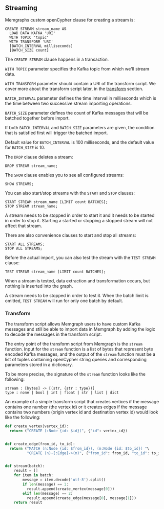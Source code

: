 ## Streaming

Memgraphs custom openCypher clause for creating a stream is:
```opencypher
CREATE STREAM stream_name AS
  LOAD DATA KAFKA 'URI'
  WITH TOPIC 'topic'
  WITH TRANSFORM 'URI'
  [BATCH_INTERVAL milliseconds]
  [BATCH_SIZE count]
```
The `CREATE STREAM` clause happens in a transaction.

`WITH TOPIC` parameter specifies the Kafka topic from which we'll stream
data.

`WITH TRANSFORM` parameter should contain a URI of the transform script.
We cover more about the transform script later, in the [transform](#transform)
section.

`BATCH_INTERVAL` parameter defines the time interval in milliseconds
which is the time between two successive stream importing operations.

`BATCH_SIZE` parameter defines the count of Kafka messages that will be
batched together before import.

If both `BATCH_INTERVAL` and `BATCH_SIZE` parameters are given, the condition
that is satisfied first will trigger the batched import.

Default value for `BATCH_INTERVAL` is 100 milliseconds, and the default value
for `BATCH_SIZE` is 10.

The `DROP` clause deletes a stream:
```opencypher
DROP STREAM stream_name;
```

The `SHOW` clause enables you to see all configured streams:
```opencypher
SHOW STREAMS;
```

You can also start/stop streams with the `START` and `STOP` clauses:
```opencypher
START STREAM stream_name [LIMIT count BATCHES];
STOP STREAM stream_name;
```
A stream needs to be stopped in order to start it and it needs to be started in
order to stop it. Starting a started or stopping a stopped stream will not
affect that stream.

There are also convenience clauses to start and stop all streams:
```opencypher
START ALL STREAMS;
STOP ALL STREAMS;
```

Before the actual import, you can also test the stream with the `TEST
STREAM` clause:
```opencypher
TEST STREAM stream_name [LIMIT count BATCHES];
```
When a stream is tested, data extraction and transformation occurs, but nothing
is inserted into the graph.

A stream needs to be stopped in order to test it. When the batch limit is
omitted, `TEST STREAM` will run for only one batch by default.

### Transform

The transform script allows Memgraph users to have custom Kafka messages and
still be able to import data in Memgraph by adding the logic to decode the
messages in the transform script.

The entry point of the transform script from Memgraph is the `stream` function.
Input for the `stream` function is a list of bytes that represent byte encoded
Kafka messages, and the output of the `stream` function must be a list of
tuples containing openCypher string queries and corresponding parameters stored
in a dictionary.

To be more precise, the signature of the `stream` function looks like the
following:

```plaintext
stream : [bytes] -> [(str, {str : type})]
type : none | bool | int | float | str | list | dict
```

An example of a simple transform script that creates vertices if the message
contains one number (the vertex id) or it creates edges if the message contains
two numbers (origin vertex id and destination vertex id) would look like the
following:

```python
def create_vertex(vertex_id):
  return ("CREATE (:Node {id: $id})", {"id": vertex_id})


def create_edge(from_id, to_id):
  return ("MATCH (n:Node {id: $from_id}), (m:Node {id: $to_id}) "\
          "CREATE (n)-[:Edge]->(m)", {"from_id": from_id, "to_id": to_id})


def stream(batch):
    result = []
    for item in batch:
        message = item.decode('utf-8').split()
        if len(message) == 1:
          result.append(create_vertex(message[0]))
        elif len(message) == 2:
          result.append(create_edge(message[0], message[1]))
    return result
```

